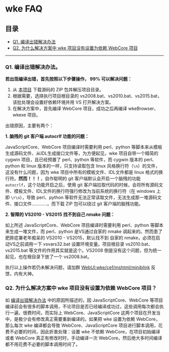 ﻿wke FAQ
===========================

目录
----

- [Q1. 编译出错解决办法](#Q1)
- [Q2. 为什么解决方案中 wke 项目没有设置为依赖 WebCore 项目](#Q2)

----

### <a name="Q1"></a>Q1. 编译出错解决办法。

**若出现编译出错，首先按照以下步骤操作， 99% 可以解决问题：**

1. 从 [本项目](https://www.github.com/cexer/wke) 下载源码的 ZIP 包并解压项目目录。
2. 根据需要，选择执行项目根目录的 vs2008.bat、vs2010.bat、vs2015.bat，该批处理会设置好依赖环境并用 VS 打开解决方案。
3. 在解决方案中，首先编译 WebCore 项目，成功之后再编译 wkeBrowser、wkexe 项目。

出错原因，主要有两个：

**1. 脑残的 git 客户端 autocrlf 功能的问题：**

JavaScriptCore、WebCore 项目编译时需要利用 perl、python 等脚本来从模板生成源码文件、从IDL生成接口文件等，为方便起见，wke 项目自带一个精简的 cygwin 项目，且已经预置了 perl、python 等软件，而 cygwin 版本的 perl、python 和 linux 版本的一样，只支持读取包含 linux 风格换行符（`\n`）的文件，这没有什么问题，因为 wke 项目中所有的模板文件、IDL文件都是 linux 格式的换行符。**然而！！！**，自作聪明的 git 客户端默认会开启一个脑残的功能 `autocrlf`，这个功能开启之后，使用 git 客户端拉取代码的时候，会将所有源码文件、模板文件、IDL文件的换行符强行修改为当前系统的换行符（在 windows 上即 `\r\n`），导致 perl、python 等软件无法正常读取文件，无法生成那一堆源码文件、接口文件…………，而下载 ZIP 包可以绕过 git 客户端的脑残功能。

**2. 智障的 VS2010 - VS2015 找不到自己 nmake 问题：**

如上所述 JavaScriptCore、WebCore 项目编译时需要利用 perl、python 等脚本来生成一堆文件，而 perl、python 是VS通过自家的 nmake 调起来的。然而患了肥胖症兼老年痴呆的 VS2010 - VS2015，默认找不到 自家的 nmake，必须在启动VS之前调用一下 vsvars32.bat 设置环境变量。项目根目录 vs2010.bat、vs2015.bat 等文件的作用其实就是这个。VS2008 倒是没有这个问题，但为统一起见，也在根目录下放了一个 vs2008.bat。

执行以上操作若仍未解决问题，请加群 [WebUI:wke/cef/mshtml/miniblink](http://shang.qq.com/wpa/qunwpa?idkey=ebe64628d19349ed41e2e77b6dfdb4bdd11fc1cb46f6721f24de1a674bd3bf9b) 反馈，内有大神。

### <a name="Q2"></a>Q2. 为什么解决方案中 wke 项目没有设置为依赖 WebCore 项目？

如 [编译出错解决办法](#Q1) 中的原因所描述的，因 JavaScriptCore、WebCore 等项目编译前会有很多的脚本调用，不论项目是否已经编译成功过，这些调用每次都会执行一遍，很费时间，而实际上 WebCore、JavaScriptCore 这两个项目在开发当中，是极少会有修改真正需要重新编译的。如果把 wke 设置为依赖 WebCore，那么每次 wke 编译都会导致 WebCore、JavaScriptCore 项目进行脚本调用，花费不必要的时间，因此折衷处理：设置 wke 不依赖 WebCore，在项目初始编译或者 WebCore 真正有修改时时，手动编译一次 WebCore，然后绝大多时间编译都不用花费不必要的脚本调用时间了。